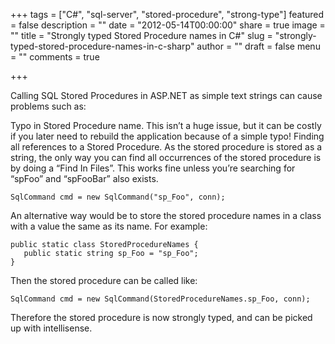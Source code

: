 +++
tags = ["C#", "sql-server", "stored-procedure", "strong-type"]
featured = false
description = ""
date = "2012-05-14T00:00:00"
share = true
image = ""
title = "Strongly typed Stored Procedure names in C#"
slug = "strongly-typed-stored-procedure-names-in-c-sharp"
author = ""
draft = false
menu = ""
comments = true

+++

Calling SQL Stored Procedures in ASP.NET as simple text strings can cause problems such as:

Typo in Stored Procedure name. This isn’t a huge issue, but it can be costly if you later need to rebuild the application because of a simple typo!
Finding all references to a Stored Procedure. As the stored procedure is stored as a string, the only way you can find all occurrences of the stored procedure is by doing a “Find In Files”. This works fine unless you’re searching for “spFoo” and “spFooBar” also exists.

~~~~
SqlCommand cmd = new SqlCommand("sp_Foo", conn);
~~~~

An alternative way would be to store the stored procedure names in a class with a value the same as its name. For example:

~~~~
public static class StoredProcedureNames {      
   public static string sp_Foo = "sp_Foo";    
}
~~~~

Then the stored procedure can be called like:

~~~~
SqlCommand cmd = new SqlCommand(StoredProcedureNames.sp_Foo, conn);
~~~~

Therefore the stored procedure is now strongly typed, and can be picked up with intellisense.
